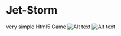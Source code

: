 # Jet-Storm
very simple Html5 Game
![Alt text](https://github.com/MohamedHamedCs/Jet-Storm/blob/master/screenshots/2.PNG?raw=true "Let's Save the earth !")
![Alt text](https://github.com/MohamedHamedCs/Jet-Storm/blob/master/screenshots/1.PNG?raw=true "in Game")


